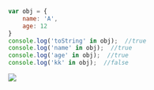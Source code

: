 ```javascript
var obj = {
    name: 'A',
    age: 12
}
console.log('toString' in obj);  //true
console.log('name' in obj);  //true
console.log('age' in obj);  //true
console.log('kk' in obj);  //false
```
![](https://img-blog.csdnimg.cn/20200605183003136.png)
